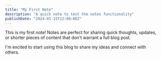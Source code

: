 ```yaml
---
title: "My First Note"
description: "A quick note to test the notes functionality"
publishDate: "2024-01-15T12:00:00Z"
---
```


This is my first note! Notes are perfect for sharing quick thoughts, updates, or shorter pieces of content that don't warrant a full blog post.

I'm excited to start using this blog to share my ideas and connect with others.

